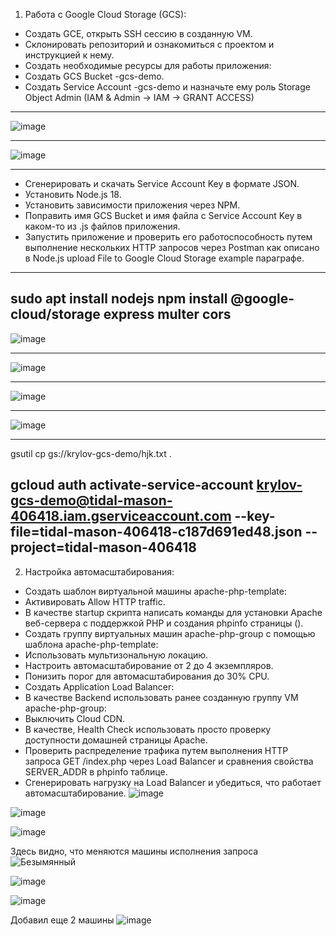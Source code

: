 1. Работа с Google Cloud Storage (GCS):
- Создать GCE, открыть SSH сессию в созданную VM.
- Cклонировать репозиторий и ознакомиться с проектом и инструкцией к нему.
- Создать необходимые ресурсы для работы приложения:
- Создать GCS Bucket <LASTNAME>-gcs-demo.
- Создать Service Account <LASTNAME>-gcs-demo и назначьте ему роль Storage Object Admin (IAM & Admin -> IAM -> GRANT ACCESS)
---
![image](https://github.com/tms-dos17-onl/Alex-Krylov/assets/139115675/6c7d3fa7-3a5c-4564-a36c-149e1b2b3885)

---
![image](https://github.com/tms-dos17-onl/Alex-Krylov/assets/139115675/9fd46fdd-cdbb-4549-9eb2-c6d71f6847c2)

---
- Сгенерировать и скачать Service Account Key в формате JSON.
- Установить Node.js 18.
- Установить зависимости приложения через NPM.
- Поправить имя GCS Bucket и имя файла с Service Account Key в каком-то из .js файлов приложения.
- Запустить приложение и проверить его работоспособность путем выполнение нескольких HTTP запросов через Postman как описано в Node.js upload File to Google Cloud Storage example параграфе.
---
sudo apt install nodejs
npm install @google-cloud/storage express multer cors
---
![image](https://github.com/tms-dos17-onl/Alex-Krylov/assets/139115675/e6d044bc-671e-4bad-b081-3e6237e7a948)

---
![image](https://github.com/tms-dos17-onl/Alex-Krylov/assets/139115675/b815af73-d486-4b67-b0b7-adcec30238bb)

---
![image](https://github.com/tms-dos17-onl/Alex-Krylov/assets/139115675/ca9c51ad-414a-4044-9729-501abb1b46dc)

---
![image](https://github.com/tms-dos17-onl/Alex-Krylov/assets/139115675/31463224-61a1-4696-9dfc-104c4d991ba7)

---

gsutil cp gs://krylov-gcs-demo/hjk.txt .

gcloud auth activate-service-account krylov-gcs-demo@tidal-mason-406418.iam.gserviceaccount.com  --key-file=tidal-mason-406418-c187d691ed48.json --project=tidal-mason-406418
-----------------------------
2. Настройка автомасштабирования:
- Создать шаблон виртуальной машины apache-php-template:
- Активировать Allow HTTP traffic.
- В качестве startup скрипта написать команды для установки Apache веб-сервера с поддержкой PHP и создания phpinfo страницы (<?php phpinfo(); ?>).
- Создать группу виртуальных машин apache-php-group с помощью шаблона apache-php-template:
- Использовать мультизональную локацию.
- Настроить автомасштабирование от 2 до 4 экземпляров.
- Понизить порог для автомасштабирования до 30% CPU.
- Создать Application Load Balancer:
- В качестве Backend использовать ранее созданную группу VM apache-php-group:
- Выключить Cloud CDN.
- В качестве, Health Check использовать просто проверку доступности домашней страницы Apache.
- Проверить распределение трафика путем выполнения HTTP запроса GET /index.php через Load Balancer и сравнения свойства SERVER_ADDR в phpinfo таблице.
- Сгенерировать нагрузку на Load Balancer и убедиться, что работает автомасштабирование.
![image](https://github.com/tms-dos17-onl/Alex-Krylov/assets/139115675/76b28953-224c-4dae-9b09-8eb2b8cf8c32)

![image](https://github.com/tms-dos17-onl/Alex-Krylov/assets/139115675/9e2ef096-9931-4da9-92d4-fe81b7d3c11a)

![image](https://github.com/tms-dos17-onl/Alex-Krylov/assets/139115675/507b1457-3b9d-4c55-81c2-898a446e1879)

Здесь видно, что меняются машины исполнения запроса
![Безымянный](https://github.com/tms-dos17-onl/Alex-Krylov/assets/139115675/f6ae6849-b09b-4e2c-a9cc-f7a2c216962b)

![image](https://github.com/tms-dos17-onl/Alex-Krylov/assets/139115675/c11f4271-281d-46ea-8927-2bec9045ca30)

![image](https://github.com/tms-dos17-onl/Alex-Krylov/assets/139115675/42a39b1f-cd38-4511-9f0c-f3f445ec2b14)

Добавил еще 2 машины
![image](https://github.com/tms-dos17-onl/Alex-Krylov/assets/139115675/33f84576-868e-4f16-8393-bbcc37bdf33a)



